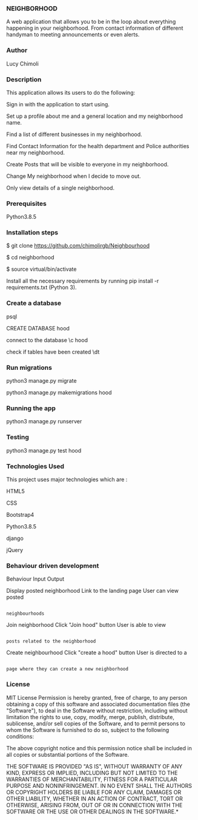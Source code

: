 ### NEIGHBORHOOD
A web application that allows you to be in the loop about everything happening in your neighborhood. From contact information of different handyman to meeting announcements or even alerts.

### Author
Lucy Chimoli

### Description
This application allows its users to do the following:

Sign in with the application to start using.

Set up a profile about me and a general location and my neighborhood name.

Find a list of different businesses in my neighborhood.

Find Contact Information for the health department and Police authorities near my neighborhood.

Create Posts that will be visible to everyone in my neighborhood.

Change My neighborhood when I decide to move out.

Only view details of a single neighborhood.

### Prerequisites
Python3.8.5

### Installation steps

$ git clone https://github.com/chimolirgb/Neighbourhood

$ cd neighborhood

$ source virtual/bin/activate

Install all the necessary requirements by running pip install -r requirements.txt (Python 3).

### Create a database

psql

CREATE DATABASE hood

connect to the database \c hood

check if tables have been created \dt

### Run migrations

python3 manage.py migrate

python3 manage.py makemigrations hood

### Running the app

python3 manage.py runserver

### Testing
python3 manage.py test hood

### Technologies Used

This project uses major technologies which are :

HTML5

CSS

Bootstrap4

Python3.8.5

django

jQuery

### Behaviour driven development
Behaviour                               Input                           Output

Display posted neighborhood             Link to the landing page        User can view posted 

                                                                            neighbourhoods

Join neighborhood                       Click "Join hood" button        User is able to view 

                                                                        posts related to the neighborhood

Create neighbourhood                    Click "create a hood" button    User is directed to a

                                                                         page where they can create a new neighborhood


### License

MIT License
Permission is hereby granted, free of charge, to any person obtaining a copy of this software and associated documentation files (the "Software"), to deal in the Software without restriction, including without limitation the rights to use, copy, modify, merge, publish, distribute, sublicense, and/or sell copies of the Software, and to permit persons to whom the Software is furnished to do so, subject to the following conditions:

The above copyright notice and this permission notice shall be included in all copies or substantial portions of the Software.

THE SOFTWARE IS PROVIDED "AS IS", WITHOUT WARRANTY OF ANY KIND, EXPRESS OR IMPLIED, INCLUDING BUT NOT LIMITED TO THE WARRANTIES OF MERCHANTABILITY, FITNESS FOR A PARTICULAR PURPOSE AND NONINFRINGEMENT. IN NO EVENT SHALL THE AUTHORS OR COPYRIGHT HOLDERS BE LIABLE FOR ANY CLAIM, DAMAGES OR OTHER LIABILITY, WHETHER IN AN ACTION OF CONTRACT, TORT OR OTHERWISE, ARISING FROM, OUT OF OR IN CONNECTION WITH THE SOFTWARE OR THE USE OR OTHER DEALINGS IN THE SOFTWARE.*